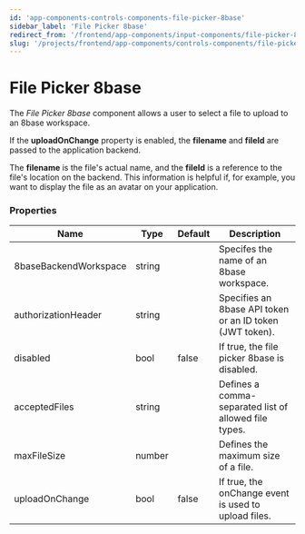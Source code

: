 ```yaml
---
id: 'app-components-controls-components-file-picker-8base'
sidebar_label: 'File Picker 8base'
redirect_from: '/frontend/app-components/input-components/file-picker-8base'
slug: '/projects/frontend/app-components/controls-components/file-picker-8base'
---
```


# File Picker 8base

The *File Picker 8base* component allows a user to select a file to upload to an 8base workspace. 

If the **uploadOnChange** property is enabled, the **filename** and **fileId** are passed to the application backend. 

The **filename** is the file's actual name, and the **fileId** is a reference to the file's location on the backend. This information is helpful if, for example, you want to display the file as an avatar on your application.

### Properties

<table>
<thead>
<tr><th>Name</th><th>Type</th><th>Default</th><th>Description</th></tr>
</thead>
<tbody>
<tr><td>8baseBackendWorkspace</td><td>string</td><td></td><td>Specifes the name of an 8base workspace.</td></tr>
<tr><td>authorizationHeader</td><td>string</td><td></td><td>Specifies an 8base API token or an ID token (JWT token).</td></tr>
<tr><td>disabled</td><td>bool</td><td>false</td><td>If true, the file picker 8base is disabled.</td></tr>
<tr><td>acceptedFiles</td><td>string</td><td></td><td>Defines a comma-separated list of allowed file types.</td></tr>
<tr><td>maxFileSize</td><td>number</td><td></td><td>Defines the maximum size of a file.</td></tr>
<tr><td>uploadOnChange</td><td>bool</td><td>false</td><td>If true, the onChange event is used to upload files.</td></tr>
</tbody>
</table>
